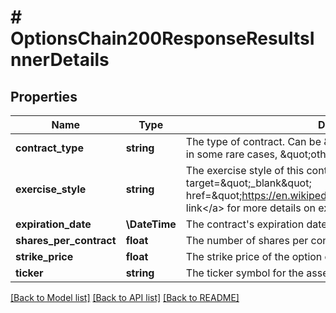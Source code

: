 # # OptionsChain200ResponseResultsInnerDetails

## Properties

Name | Type | Description | Notes
------------ | ------------- | ------------- | -------------
**contract_type** | **string** | The type of contract. Can be \&quot;put\&quot;, \&quot;call\&quot;, or in some rare cases, \&quot;other\&quot;. |
**exercise_style** | **string** | The exercise style of this contract. See &lt;a rel&#x3D;\&quot;nofollow\&quot; target&#x3D;\&quot;_blank\&quot; href&#x3D;\&quot;https://en.wikipedia.org/wiki/Option_style\&quot;&gt;this link&lt;/a&gt; for more details on exercise styles. |
**expiration_date** | **\DateTime** | The contract&#39;s expiration date in YYYY-MM-DD format. |
**shares_per_contract** | **float** | The number of shares per contract for this contract. |
**strike_price** | **float** | The strike price of the option contract. |
**ticker** | **string** | The ticker symbol for the asset. |

[[Back to Model list]](../../README.md#models) [[Back to API list]](../../README.md#endpoints) [[Back to README]](../../README.md)
